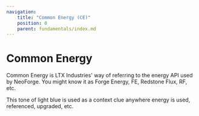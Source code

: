 ```yaml
---
navigation:
    title: "Common Energy (CE)"
    position: 0
    parent: fundamentals/index.md
---
```


# Common Energy

Common Energy is LTX Industries' way of referring to the energy API used by NeoForge. You might know it as Forge Energy,
FE, Redstone Flux, RF, etc.

<Color id="energy_blue">This tone of light blue</Color> is used as a context clue anywhere energy is
used, referenced, upgraded, etc.